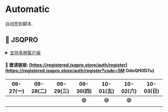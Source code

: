 # Automatic

自动签到脚本.



## 🎯 JSQPRO

<details>
  <summary><a href="https://jsqpro.link/doc/#/">支持多种客户端</a></summary>

  - **SSR**
  - **SSD**
  - **Clash**
  - **Surge**
  - **V2RayN**
  - **Kitsunebi**
  - **Surfboard**
  - **Quantumult**
  - **QuantumultX**
  - **Shadowrocket**
</details>




#### 🔗 邀请链接:  [https://registered.jsqpro.store/auth/register](https://registered.jsqpro.store/auth/register?code=5M OdoQH0D7u)



<!-- @protocol:jsqpro:start -->
<!-- checked:2021-09-30 10:28:11;2021-10-01 12:24:31;2021-10-02 12:24:18 -->

| 09-27(一) | 09-28(二) | 09-29(三) | 09-30(四) | 10-01(五) | 10-02(六) | 10-03(日) |
| :-------: | :-------: | :-------: | :-------: | :-------: | :-------: | :-------: |
|           |           |           |    🟢     |    🟢     |    🟢     |           |

<!-- @protocol:jsqpro:end -->
